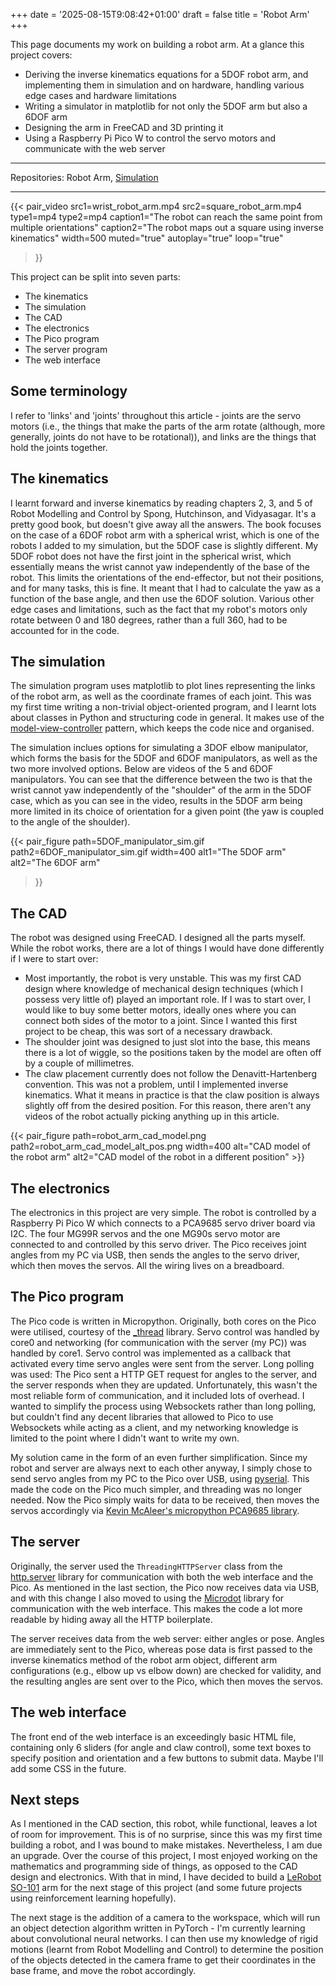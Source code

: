 +++
date = '2025-08-15T9:08:42+01:00'
draft = false
title = 'Robot Arm'
+++

This page documents my work on building a robot arm. At a glance this project covers:
- Deriving the inverse kinematics equations for a 5DOF robot arm, and implementing them in simulation and on hardware, handling various edge cases and hardware limitations
- Writing a simulator in matplotlib for not only the 5DOF arm but also a 6DOF arm
- Designing the arm in FreeCAD and 3D printing it
- Using a Raspberry Pi Pico W to control the servo motors and communicate with the web server

---
Repositories: Robot Arm, [Simulation](https://github.com/temperancee/robot_arm_kinematics_simulation)

---

<!-- {{< single_figure path=robot1.jpg width=600 alt="A photo of the robot arm" >}} -->

{{< pair_video
src1=wrist_robot_arm.mp4
src2=square_robot_arm.mp4
type1=mp4
type2=mp4
caption1="The robot can reach the same point from multiple orientations" 
caption2="The robot maps out a square using inverse kinematics"
width=500
muted="true"
autoplay="true"
loop="true"
>}}


This project can be split into seven parts:
- The kinematics
- The simulation
- The CAD
- The electronics
- The Pico program
- The server program
- The web interface

## Some terminology

I refer to 'links' and 'joints' throughout this article - joints are the servo motors (i.e., the things that make the parts of the arm rotate (although, more generally, joints do not have to be rotational)), and links are the things that hold the joints together.

## The kinematics

I learnt forward and inverse kinematics by reading chapters 2, 3, and 5 of Robot Modelling and Control by Spong, Hutchinson, and Vidyasagar. It's a pretty good book, but doesn't give away all the answers. The book focuses on the case of a 6DOF robot arm with a spherical wrist, which is one of the robots I added to my simulation, but the 5DOF case is slightly different. My 5DOF robot does not have the first joint in the spherical wrist, which essentially means the wrist cannot yaw independently of the base of the robot. This limits the orientations of the end-effector, but not their positions, and for many tasks, this is fine. It meant that I had to calculate the yaw as a function of the base angle, and then use the 6DOF solution. Various other edge cases and limitations, such as the fact that my robot's motors only rotate between 0 and 180 degrees, rather than a full 360, had to be accounted for in the code.

## The simulation

The simulation program uses matplotlib to plot lines representing the links of the robot arm, as well as the coordinate frames of each joint. This was my first time writing a non-trivial object-oriented program, and I learnt lots about classes in Python and structuring code in general. It makes use of the [model-view-controller](https://en.wikipedia.org/wiki/Model–view–controller) pattern, which keeps the code nice and organised.

The simulation inclues options for simulating a 3DOF elbow manipulator, which forms the basis for the 5DOF and 6DOF manipulators, as well as the two more involved options. Below are videos of the 5 and 6DOF manipulators. You can see that the difference between the two is that the wrist cannot yaw independently of the "shoulder" of the arm in the 5DOF case, which as you can see in the video, results in the 5DOF arm being more limited in its choice of orientation for a given point (the yaw is coupled to the angle of the shoulder).


{{< pair_figure
path=5DOF_manipulator_sim.gif
path2=6DOF_manipulator_sim.gif
width=400
alt1="The 5DOF arm" 
alt2="The 6DOF arm"
>}}

## The CAD

The robot was designed using FreeCAD. I designed all the parts myself. While the robot works, there are a lot of things I would have done differently if I were to start over:
- Most importantly, the robot is very unstable. This was my first CAD design where knowledge of mechanical design techniques (which I possess very little of) played an important role. If I was to start over, I would like to buy some better motors, ideally ones where you can connect both sides of the motor to a joint. Since I wanted this first project to be cheap, this was sort of a necessary drawback.
- The shoulder joint was designed to just slot into the base, this means there is a lot of wiggle, so the positions taken by the model are often off by a couple of millimetres.
- The claw placement currently does not follow the Denavitt-Hartenberg convention. This was not a problem, until I implemented inverse kinematics. What it means in practice is that the claw position is always slightly off from the desired position. For this reason, there aren't any videos of the robot actually picking anything up in this article.

{{< pair_figure path=robot_arm_cad_model.png path2=robot_arm_cad_model_alt_pos.png width=400 alt="CAD model of the robot arm" alt2="CAD model of the robot in a different position" >}}


## The electronics 

The electronics in this project are very simple. The robot is controlled by a Raspberry Pi Pico W which connects to a PCA9685 servo driver board via I2C. The four MG99R servos and the one MG90s servo motor are connected to and controlled by this servo driver. The Pico receives joint angles from my PC via USB, then sends the angles to the servo driver, which then moves the servos. All the wiring lives on a breadboard.

## The Pico program

The Pico code is written in Micropython. Originally, both cores on the Pico were utilised, courtesy of the [_thread](https://docs.micropython.org/en/latest/library/_thread.html) library. Servo control was handled by core0 and networking (for communication with the server (my PC)) was handled by core1. Servo control was implemented as a callback that activated every time servo angles were sent from the server. Long polling was used: The Pico sent a HTTP GET request for angles to the server, and the server responds when they are updated. Unfortunately, this wasn't the most reliable form of communication, and it included lots of overhead. I wanted to simplify the process using Websockets rather than long polling, but couldn't find any decent libraries that allowed to Pico to use Websockets while acting as a client, and my networking knowledge is limited to the point where I didn't want to write my own. 

My solution came in the form of an even further simplification. Since my robot and server are always next to each other anyway, I simply chose to send servo angles from my PC to the Pico over USB, using [pyserial](https://pythonhosted.org/pyserial/). This made the code on the Pico much simpler, and threading was no longer needed. Now the Pico simply waits for data to be received, then moves the servos accordingly via [Kevin McAleer's micropython PCA9685 library](https://github.com/kevinmcaleer/pca9685_for_pico).

## The server

Originally, the server used the `ThreadingHTTPServer` class from the [http.server](https://docs.python.org/3/library/http.server.html) library for communication with both the web interface and the Pico. As mentioned in the last section, the Pico now receives data via USB, and with this change I also moved to using the [Microdot](https://microdot.readthedocs.io/en/latest/) library for communication with the web interface. This makes the code a lot more readable by hiding away all the HTTP boilerplate. 

The server receives data from the web server: either angles or pose. Angles are immediately sent to the Pico, whereas pose data is first passed to the inverse kinematics method of the robot arm object, different arm configurations (e.g., elbow up vs elbow down) are checked for validity, and the resulting angles are sent over to the Pico, which then moves the servos.

## The web interface

The front end of the web interface is an exceedingly basic HTML file, containing only 6 sliders (for angle and claw control), some text boxes to specify position and orientation and a few buttons to submit data. Maybe I'll add some CSS in the future.

## Next steps

As I mentioned in the CAD section, this robot, while functional, leaves a lot of room for improvement. This is of no surprise, since this was my first time building a robot, and I was bound to make mistakes. Nevertheless, I am due an upgrade. Over the course of this project, I most enjoyed working on the mathematics and programming side of things, as opposed to the CAD design and electronics. With that in mind, I have decided to build a [LeRobot SO-101](https://huggingface.co/docs/lerobot/so101) arm for the next stage of this project (and some future projects using reinforcement learning hopefully). 

The next stage is the addition of a camera to the workspace, which will run an object detection algorithm written in PyTorch - I'm currently learning about convolutional neural networks. I can then use my knowledge of rigid motions (learnt from Robot Modelling and Control) to determine the position of the objects detected in the camera frame to get their coordinates in the base frame, and move the robot accordingly.
